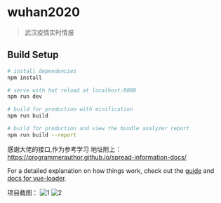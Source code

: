 # wuhan2020

> 武汉疫情实时情报

## Build Setup

``` bash
# install dependencies
npm install

# serve with hot reload at localhost:8080
npm run dev

# build for production with minification
npm run build

# build for production and view the bundle analyzer report
npm run build --report
```
感谢大佬的接口,作为参考学习
地址附上：https://programmerauthor.github.io/spread-information-docs/

For a detailed explanation on how things work, check out the [guide](http://vuejs-templates.github.io/webpack/) and [docs for vue-loader](http://vuejs.github.io/vue-loader).

项目截图：
![1](https://user-images.githubusercontent.com/78678747/187075589-1fe91157-e506-4895-a95e-9fe878dfaa77.PNG)
![2](https://user-images.githubusercontent.com/78678747/187075643-895551dd-5280-4ea4-ae70-8eb1f87c59e4.PNG)
